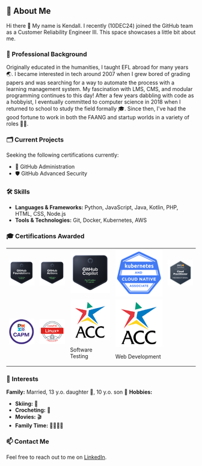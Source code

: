 ## 👤 About Me 
Hi there 👋
My name is Kendall. I recently (10DEC24) joined the GitHub team as a Customer Reliability Engineer III. This space showcases a little bit about me. 

### 💼 Professional Background
Originally educated in the humanities, I taught EFL abroad for many years 🌏. I became interested in tech around 2007 when I grew bored of grading papers and was searching for a way to automate the process with a learning management system. My fascination with LMS, CMS, and modular programming continues to this day! After a few years dabbling with code as a hobbyist, I eventually committed to computer science in 2018 when I returned to school to study the field formally 🎓. Since then, I've had the good fortune to work in both the FAANG and startup worlds in a variety of roles 🧑‍💻. 

### 🗂️ Current Projects
<!-- While onboarding, I made this amazing Octocat:

![octocat-1733936653588](https://github.com/user-attachments/assets/3b95b3cc-6027-4bf1-a742-f8761baf8e97) -->
Seeking the following certifications currently:
- 📌 GitHub Administration
- 🛡️ GitHub Advanced Security

### 🛠️ Skills
- **Languages & Frameworks:** Python, JavaScript, Java, Kotlin, PHP, HTML, CSS, Node.js
- **Tools & Technologies:** Git, Docker, Kubernetes, AWS

### 🎓 Certifications Awarded
<table>
    <tr>
        <td>
            <img src="gh-foundations-cert.png" alt="gh-foundations" width="200" />
        </td>
        <td>
            <img src="gh-actions.png" alt="actions" width="200" />
        </td>
        <td>
            <img src="copilot.png" alt="copilot" width="200" />
        </td>
        <td>
            <img src="kcna.png" alt="kcna" width="200" />
        </td>
        <td>
            <img src="ccp.png" alt="ccp" width="200"/>
        </td>
    </tr>
    <tr>
        <td>
            <img src="capm.png" alt="capm" width="200"/>
        </td>
        <td>
            <img src="linux.png" alt="linux" width="200"/>
        </td>
        <td>
            <img src="acc.png" alt="acc" width="200"/>
            <p>Software Testing<p>
        </td>
        <td>
            <img src="acc.png" alt="acc" width="200"/>
            <p>Web Development<p>
        </td>
    </tr>
</table>

### 🌱 Interests
**Family:** Married, 13 y.o. daughter 👧, 10 y.o. son 👦
**Hobbies:**
- **Skiing:** 🎿
- **Crocheting:** 🧶
- **Movies:** 🎬
- **Family Time:** 👨‍👩‍👧‍👦

### 📫 Contact Me
Feel free to reach out to me on [LinkedIn](https://linkedin.com/in/krshearman).


